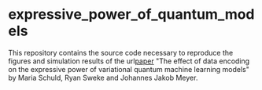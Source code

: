 # expressive_power_of_quantum_models
This repository contains the source code necessary to reproduce the figures and simulation results of the url[paper](XXX) "The effect of data encoding on the expressive power of variational quantum machine learning models" by Maria Schuld, Ryan Sweke and Johannes Jakob Meyer.

